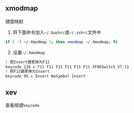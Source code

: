 ## xmodmap 
键盘映射
1. 将下面命令加入`~/.bashrc`或`~/.zshrc`文件中
```bash
if [ -f ~/.Xmodmap ]; then xmodmap ~/.Xmodmap; fi
```
2. 设置`~/.Xmodmap`
```bash
! 把Insert键更换为F12
keycode 118 = F11 F11 F11 F11 F11 F11 XF86Switch_VT_11
! 把F12键更换为Insert
keycode 95 = Insert NoSymbol Insert

```
## xev
查看按键`keycode`
<!--stackedit_data:
eyJoaXN0b3J5IjpbLTgyNTkwNTc5OSwxNTk1OTQ1OTE3LC04OD
EyMzgwODRdfQ==
-->